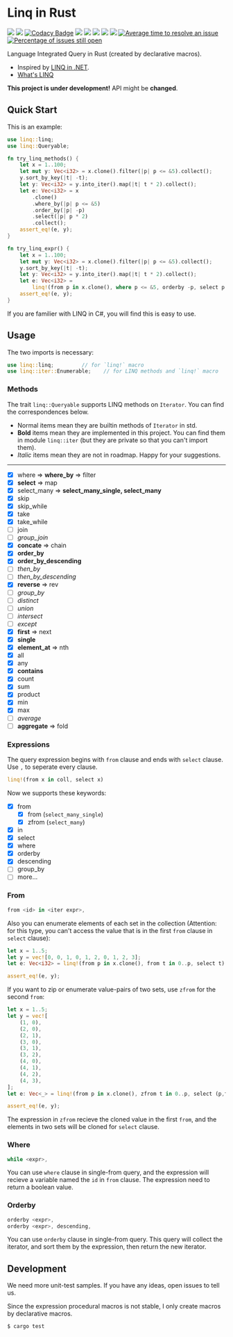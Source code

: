 # Linq in Rust

[![](https://img.shields.io/travis/StardustDL/Linq-in-Rust.svg)](https://travis-ci.org/StardustDL/Linq-in-Rust)
[![](https://img.shields.io/codecov/c/gh/StardustDL/Linq-in-Rust.svg)](https://codecov.io/gh/StardustDL/Linq-in-Rust)
[![Codacy Badge](https://api.codacy.com/project/badge/Grade/f5f2e7f76dbb45cca9a9abc084568b9f)](https://www.codacy.com/app/StardustDL/Linq-in-Rust?utm_source=github.com&amp;utm_medium=referral&amp;utm_content=StardustDL/Linq-in-Rust&amp;utm_campaign=Badge_Grade)
[![](https://img.shields.io/librariesio/github/StardustDL/Linq-in-Rust.svg)](https://libraries.io/cargo/linq)
[![](https://img.shields.io/crates/v/linq.svg)](https://crates.io/crates/linq)
[![](https://img.shields.io/crates/v/linq.svg?label=docs&&colorA=blue)](https://docs.rs/linq/)
![](https://img.shields.io/crates/d/linq.svg)
![](https://img.shields.io/crates/l/linq.svg)
[![Average time to resolve an issue](http://isitmaintained.com/badge/resolution/StardustDL/Linq-in-Rust.svg)](http://isitmaintained.com/project/StardustDL/Linq-in-Rust "Average time to resolve an issue")
[![Percentage of issues still open](http://isitmaintained.com/badge/open/StardustDL/Linq-in-Rust.svg)](http://isitmaintained.com/project/StardustDL/Linq-in-Rust "Percentage of issues still open")

Language Integrated Query in Rust (created by declarative macros).

- Inspired by [LINQ in .NET](https://docs.microsoft.com/en-us/dotnet/csharp/linq/).
- [What's LINQ](https://en.wikipedia.org/wiki/Language_Integrated_Query)

**This project is under development!** API might be **changed**.

## Quick Start

This is an example:

```rust
use linq::linq;
use linq::Queryable;

fn try_linq_methods() {
    let x = 1..100;
    let mut y: Vec<i32> = x.clone().filter(|p| p <= &5).collect();
    y.sort_by_key(|t| -t);
    let y: Vec<i32> = y.into_iter().map(|t| t * 2).collect();
    let e: Vec<i32> = x
        .clone()
        .where_by(|p| p <= &5)
        .order_by(|p| -p)
        .select(|p| p * 2)
        .collect();
    assert_eq!(e, y);
}

fn try_linq_expr() {
    let x = 1..100;
    let mut y: Vec<i32> = x.clone().filter(|p| p <= &5).collect();
    y.sort_by_key(|t| -t);
    let y: Vec<i32> = y.into_iter().map(|t| t * 2).collect();
    let e: Vec<i32> =
        linq!(from p in x.clone(), where p <= &5, orderby -p, select p * 2).collect();
    assert_eq!(e, y);
}
```

If you are familier with LINQ in C#, you will find this is easy to use.

## Usage

The two imports is necessary:

```rust
use linq::linq;         // for `linq!` macro
use linq::iter::Enumerable;    // for LINQ methods and `linq!` macro
```

### Methods

The trait `linq::Queryable` supports LINQ methods on `Iterator`. You can find the correspondences below.

- Normal items mean they are builtin methods of `Iterator` in std.
- **Bold** items mean they are implemented in this project. You can find them in module `linq::iter` (but they are private so that you can't import them).
- *Italic* items mean they are not in roadmap. Happy for your suggestions.

-----

- [x] where => **where_by** => filter
- [x] **select** => map
- [x] select_many => **select_many_single, select_many**
- [x] skip
- [x] skip_while
- [x] take
- [x] take_while
- [ ] join
- [ ] *group_join*
- [x] **concate** => chain
- [x] **order_by**
- [x] **order_by_descending**
- [ ] *then_by*
- [ ] *then_by_descending*
- [x] **reverse** => rev
- [ ] *group_by*
- [ ] *distinct*
- [ ] *union*
- [ ] *intersect*
- [ ] *except*
- [x] **first** => next
- [x] **single**
- [x] **element_at** => nth
- [x] all
- [x] any
- [x] **contains**
- [x] count
- [x] sum
- [x] product
- [x] min
- [x] max
- [ ] *average*
- [ ] **aggregate** => fold

### Expressions

The query expression begins with `from` clause and ends with `select` clause. Use `,` to seperate every clause.

```rust
linq!(from x in coll, select x)
```

Now we supports these keywords:

- [x] from
  - [x] from (`select_many_single`)
  - [x] zfrom (`select_many`)
- [x] in
- [x] select
- [x] where
- [x] orderby
- [x] descending
- [ ] group_by
- [ ] more...

### From

```rust
from <id> in <iter expr>,
```

Also you can enumerate elements of each set in the collection (Attention: for this type, you can't access the value that is in the first `from` clause in `select` clause):

```rust
let x = 1..5;
let y = vec![0, 0, 1, 0, 1, 2, 0, 1, 2, 3];
let e: Vec<i32> = linq!(from p in x.clone(), from t in 0..p, select t).collect();

assert_eq!(e, y);
```

If you want to zip or enumerate value-pairs of two sets, use `zfrom` for the second `from`:

```rust
let x = 1..5;
let y = vec![
    (1, 0),
    (2, 0),
    (2, 1),
    (3, 0),
    (3, 1),
    (3, 2),
    (4, 0),
    (4, 1),
    (4, 2),
    (4, 3),
];
let e: Vec<_> = linq!(from p in x.clone(), zfrom t in 0..p, select (p,t)).collect();

assert_eq!(e, y);
```

The expression in `zfrom` recieve the cloned value in the first `from`,
and the elements in two sets will be cloned for `select` clause.

### Where

```rust
while <expr>,
```

You can use `where` clause in single-from query, and the expression will recieve a variable named the `id` in `from` clause. The expression need to return a boolean value.

### Orderby

```rust
orderby <expr>,
orderby <expr>, descending,
```

You can use `orderby` clause in single-from query. This query will collect the iterator, and sort them by the expression, then return the new iterator.

## Development

We need more unit-test samples. If you have any ideas, open issues to tell us.

Since the expression procedural macros is not stable, I only create macros by declarative macros.

```sh
$ cargo test
```
